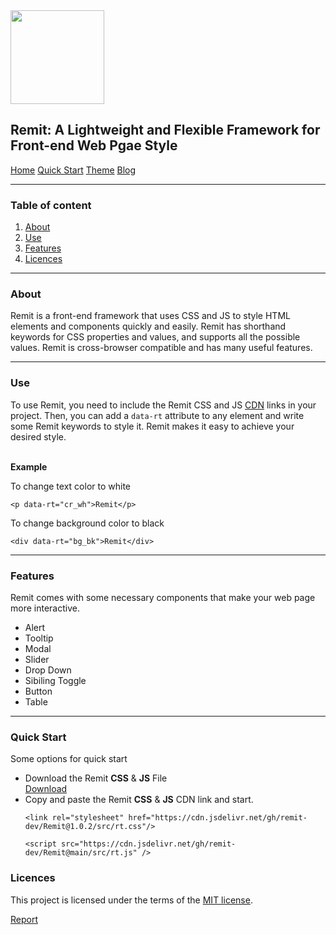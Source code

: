 

<div>
  <img width="150px" src="https://blogger.googleusercontent.com/img/b/R29vZ2xl/AVvXsEhV9a5Gzy7WoFEumLct0jHj45Ej657dNCrKYELHFO48F64K20miYU4NysIJLlbJzns7oJFfp8MFFEUaiRwPxU7RwYvEdUxeGsatlJqHwQD_RrREE5U92103JUXr4exL-styyuXbpbjKLbpURz2pYI9p3rukPRgAvgTepChygrJoqBNG-4qory1UdX1_S4I/s1080/New%20Project%2044%20%5BBBCB11A%5D.png"/>
  <h2 >Remit: A Lightweight and Flexible Framework for Front-end Web Pgae Style</h2>
  
  <div>
    <a href="https://get-remit.blogspot.com">Home</a>
    <a href="#quick">Quick Start</a>
    <a href="https://relaxtemplate.blogspot.com">Theme</a>
    <a href="https://get-remit.blogspot.com">Blog</a>
  </div>
  <hr/>
  <h3>Table of content</h3>
  <ol>
   <a href="#about">
     <li>About</li>
   </a>
   <a href="#use">
     <li>Use</li>
   </a>
   <a href="#features">
     <li>Features</li>
   </a>
   <a href="#licences">
     <li>Licences</li>
   </a>
   <a href="https://github.com/remit-dev/Remit/issues">
   </a>
  </ol>
  <hr/>
  <h3 id="about">About</h3>
Remit is a front-end framework that uses CSS and JS to style HTML elements and components quickly and easily. Remit has shorthand keywords for CSS properties and values, and supports all the possible values. Remit is cross-browser compatible and has many useful features. </p>
<hr/>
  <h3 id='use'>Use</h3>
  <p>To use Remit, you need to include the Remit CSS and JS <a href="#cdn">CDN</a> links in your project. Then, you can add a <code>data-rt</code> attribute to any element and write some Remit keywords to style it. Remit makes it easy to achieve your desired style.</p>
  <br/>
  <b>Example</b>
  <br/>
  <p>To change text color to white</p>
  <code>&lt;p data-rt="cr_wh"&gt;Remit&lt;/p&gt;</code>
  <p>To change background color to black</p>
  <code>&lt;div data-rt="bg_bk"&gt;Remit&lt;/div&gt;</code>
  <hr/>
  <h3 id='features'>Features</h3>
  <p>Remit comes with some necessary components that make your web page more interactive.</p>
  <ul>
    <li>Alert</li>
    <li>Tooltip</li>
    <li>Modal</li>
    <li>Slider</li>
    <li>Drop Down</li>
    <li>Sibiling Toggle</li>
    <li>Button</li>
    <li>Table</li>
  </ul>
  <hr/>
  <h3 id="quick">Quick Start</h3>
  Some options for quick start
  <ul>
    <li>Download the Remit <b>CSS</b> & <b>JS</b> File</li>
    <a href="https://github.com/remit-dev/Remit/archive/main.zip">Download</a>
    <li>Copy and paste the Remit <b>CSS</b> & <b>JS</b> CDN link and start.</li>
    <p><code>&lt;link rel=&quot;stylesheet&quot; href=&quot;https://cdn.jsdelivr.net/gh/remit-dev/Remit@1.0.2/src/rt.css&quot;/&gt;</code></p>
    <p><code>&lt;script src=&quot;https://cdn.jsdelivr.net/gh/remit-dev/Remit@main/src/rt.js&quot; /&gt;</code></p>
  </ul>
  <h3 id="licences">Licences</h3>
  <p>This project is licensed under the terms of the <a href="https://github.com/remit-dev/Remit/blob/main/LICENSE">MIT license</a>.</p>
  <a href="https://github.com/remit-dev/Remit/issues">Report</a>
  
  </div>
